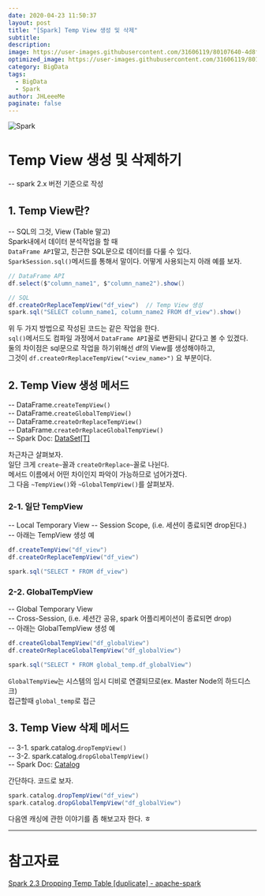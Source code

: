 ```yaml
---
date: 2020-04-23 11:50:37
layout: post
title: "[Spark] Temp View 생성 및 삭제"
subtitle:
description:
image: https://user-images.githubusercontent.com/31606119/80107640-4d8f4b00-85b6-11ea-949b-ae0e6b34b76a.jpg
optimized_image: https://user-images.githubusercontent.com/31606119/80107640-4d8f4b00-85b6-11ea-949b-ae0e6b34b76a.jpg
category: BigData
tags:
  - BigData
  - Spark
author: JHLeeeMe
paginate: false
---
```


![Spark](https://user-images.githubusercontent.com/31606119/80107640-4d8f4b00-85b6-11ea-949b-ae0e6b34b76a.jpg)

# Temp View 생성 및 삭제하기
-- spark 2.x 버전 기준으로 작성

## 1. Temp View란?
-- SQL의 그것, View (Table 말고)  
Spark내에서 데이터 분석작업을 할 때  
```DataFrame API```말고, 친근한 SQL문으로 데이터를 다룰 수 있다.  
```SparkSession.sql()```메서드를 통해서 말이다. 어떻게 사용되는지 아래 예를 보자.
```scala
// DataFrame API
df.select($"column_name1", $"column_name2").show()

// SQL
df.createOrReplaceTempView("df_view")  // Temp View 생성
spark.sql("SELECT column_name1, column_name2 FROM df_view").show()
```
위 두 가지 방법으로 작성된 코드는 같은 작업을 한다.  
```sql()```메서드도 컴파일 과정에서 ```DataFrame API```꼴로 변환되니 같다고 볼 수 있겠다.  
둘의 차이점은 sql문으로 작업을 하기위해선 df의 View를 생성해야하고,  
그것이 ```df.createOrReplaceTempView("<view_name>")``` 요 부분이다.

## 2. Temp View 생성 메서드
-- DataFrame.```createTempView()```  
-- DataFrame.```createGlobalTempView()```  
-- DataFrame.```createOrReplaceTempView()```  
-- DataFrame.```createOrReplaceGlobalTempView()```  
-- Spark Doc: [DataSet[T]](https://spark.apache.org/docs/latest/api/scala/index.html#org.apache.spark.sql.Dataset)  

차근차근 살펴보자.  
일단 크게 ```create~```꼴과 ```createOrReplace~```꼴로 나뉜다.  
메서드 이름에서 어떤 차이인지 파악이 가능하므로 넘어가겠다.  
그 다음 ```~TempView()```와 ```~GlobalTempView()```를 살펴보자.

### 2-1. 일단 TempView
-- Local Temporary View
-- Session Scope, (i.e. 세션이 종료되면 drop된다.)  
-- 아래는 TempView 생성 예
```scala
df.createTempView("df_view")
df.createOrReplaceTempView("df_view")

spark.sql("SELECT * FROM df_view")
```

### 2-2. GlobalTempView
-- Global Temporary View  
-- Cross-Session, (i.e. 세션간 공유, spark 어플리케이션이 종료되면 drop)  
-- 아래는 GlobalTempView 생성 예
```scala
df.createGlobalTempView("df_globalView")
df.createOrReplaceGlobalTempView("df_globalView")

spark.sql("SELECT * FROM global_temp.df_globalView")
```
```GlobalTempView```는 시스템의 임시 디비로 연결되므로(ex. Master Node의 하드디스크)  
접근할때 ```global_temp```로 접근

## 3. Temp View 삭제 메서드
-- 3-1. spark.catalog.```dropTempView()```  
-- 3-2. spark.catalog.```dropGlobalTempView()```  
-- Spark Doc: [Catalog](https://spark.apache.org/docs/latest/api/scala/index.html#org.apache.spark.sql.catalog.Catalog)

간단하다. 코드로 보자.
```scala
spark.catalog.dropTempView("df_view")
spark.catalog.dropGlobalTempView("df_globalView")
```

다음엔 캐싱에 관한 이야기를 좀 해보고자 한다. ㅎ

---

# 참고자료

[Spark 2.3 Dropping Temp Table [duplicate] - apache-spark](https://html.developreference.com/article/11971626/Spark+2.3+Dropping+Temp+Table+%5Bduplicate%5D)
